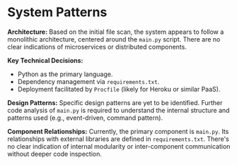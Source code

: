 # System Patterns

**Architecture:**
Based on the initial file scan, the system appears to follow a monolithic architecture, centered around the `main.py` script. There are no clear indications of microservices or distributed components.

**Key Technical Decisions:**
- Python as the primary language.
- Dependency management via `requirements.txt`.
- Deployment facilitated by `Procfile` (likely for Heroku or similar PaaS).

**Design Patterns:**
Specific design patterns are yet to be identified. Further code analysis of `main.py` is required to understand the internal structure and patterns used (e.g., event-driven, command pattern).

**Component Relationships:**
Currently, the primary component is `main.py`. Its relationships with external libraries are defined in `requirements.txt`. There's no clear indication of internal modularity or inter-component communication without deeper code inspection. 